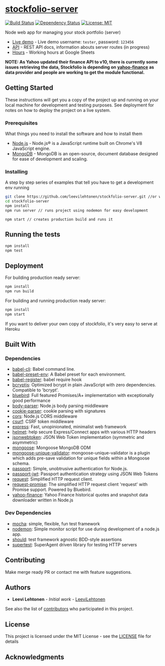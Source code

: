 # [stockfolio-server](https://stockfolio.leevilehtonen.com/)
[![Build Status](https://travis-ci.org/leevilehtonen/stockfolio-server.svg?branch=master)](https://travis-ci.org/leevilehtonen/stockfolio-server)
[![Dependency Status](https://david-dm.org/leevilehtonen/stockfolio-server.svg)](https://david-dm.org/leevilehtonen/stockfolio-server)
[![License: MIT](https://img.shields.io/badge/License-MIT-blue.svg)](https://opensource.org/licenses/MIT)

Node web app for managing your stock portfolio (server)

- [Live demo](https://stockfolio.leevilehtonen.com/) - Live demo username: `tester`, password: `123456`
- [API](docs/API.md) - REST API docs, information abouts server routes (in progress)
- [Hours](https://docs.google.com/spreadsheets/d/1iS3zzA9LTFgh2s2CuXOBlqsfMP5bsVArIPT1dS3bYpY/edit?usp=sharing) - Working hours at Google Sheets

**NOTE: As Yahoo updated their finance API to v10, there is currently some issues retrieving the data, Stockfolio is depending on [yahoo-finance](https://github.com/pilwon/node-yahoo-finance) as data provider and people are working to get the module functional.**

## Getting Started

These instructions will get you a copy of the project up and running on your local machine for development and testing purposes. See deployment for notes on how to deploy the project on a live system.

### Prerequisites

What things you need to install the software and how to install them

- [Node.js](https://nodejs.org/) - Node.js® is a JavaScript runtime built on Chrome's V8 JavaScript engine.
- [MongoDB](https://www.mongodb.com/) - MongoDB is an open-source, document database designed for ease of development and scaling.

### Installing

A step by step series of examples that tell you have to get a development env running

```sh
git clone https://github.com/leevilehtonen/stockfolio-server.git //or with ssh
cd stockfolio-server
npm install
npm run server // runs project using nodemon for easy development

```

```
npm start // creates production build and runs it
```


## Running the tests

```sh
npm install
npm test
```

## Deployment

For building production ready server:
```sh
npm install
npm run build 
```

For building and running production ready server:
```sh
npm install
npm start 
```

If you want to deliver your own copy of stockfolio, it's very easy to serve at Heroku

## Built With

### Dependencies

- [babel-cli](https://github.com/babel/babel/tree/master/packages): Babel command line.
- [babel-preset-env](https://github.com/babel/babel-preset-env): A Babel preset for each environment.
- [babel-register](https://github.com/babel/babel/tree/master/packages): babel require hook
- [bcryptjs](https://github.com/dcodeIO/bcrypt.js): Optimized bcrypt in plain JavaScript with zero dependencies. Compatible to &#39;bcrypt&#39;.
- [bluebird](https://github.com/petkaantonov/bluebird): Full featured Promises/A+ implementation with exceptionally good performance
- [body-parser](https://github.com/expressjs/body-parser): Node.js body parsing middleware
- [cookie-parser](https://github.com/expressjs/cookie-parser): cookie parsing with signatures
- [cors](https://github.com/expressjs/cors): Node.js CORS middleware
- [csurf](https://github.com/expressjs/csurf): CSRF token middleware
- [express](https://github.com/expressjs/express): Fast, unopinionated, minimalist web framework
- [helmet](https://github.com/helmetjs/helmet): help secure Express/Connect apps with various HTTP headers
- [jsonwebtoken](https://github.com/auth0/node-jsonwebtoken): JSON Web Token implementation (symmetric and asymmetric)
- [mongoose](https://github.com/Automattic/mongoose): Mongoose MongoDB ODM
- [mongoose-unique-validator](https://github.com/blakehaswell/mongoose-unique-validator): mongoose-unique-validator is a plugin which adds pre-save validation for unique fields within a Mongoose schema.
- [passport](https://github.com/jaredhanson/passport): Simple, unobtrusive authentication for Node.js.
- [passport-jwt](https://github.com/themikenicholson/passport-jwt): Passport authentication strategy using JSON Web Tokens
- [request](https://github.com/request/request): Simplified HTTP request client.
- [request-promise](https://github.com/request/request-promise): The simplified HTTP request client &#39;request&#39; with Promise support. Powered by Bluebird.
- [yahoo-finance](https://github.com/pilwon/node-yahoo-finance): Yahoo Finance historical quotes and snapshot data downloader written in Node.js

### Dev Dependencies

- [mocha](https://github.com/mochajs/mocha): simple, flexible, fun test framework
- [nodemon](https://github.com/remy/nodemon): Simple monitor script for use during development of a node.js app.
- [should](https://github.com/shouldjs/should.js): test framework agnostic BDD-style assertions
- [supertest](https://github.com/visionmedia/supertest): SuperAgent driven library for testing HTTP servers

## Contributing

Make merge ready PR or contact me with feature suggestions.

## Authors

* **Leevi Lehtonen** - *Initial work* - [LeeviLehtonen](https://github.com/leevilehtonen)

See also the list of [contributors](https://github.com/leevilehtonen/stockfolio-server/graphs/contributors) who participated in this project.

## License

This project is licensed under the MIT License - see the [LICENSE](LICENSE) file for details

## Acknowledgments





